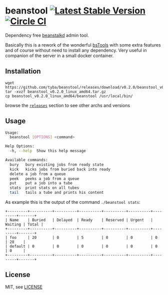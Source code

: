 beanstool [![Latest Stable Version](http://img.shields.io/github/release/tyba/beanstool.svg?style=flat)](https://github.com/tyba/beanstool/releases) [![Circle CI](https://img.shields.io/circleci/project/tyba/beanstool.svg?style=flat)](https://circleci.com/gh/tyba/beanstool)
==============================

Dependency free [beanstalkd](http://kr.github.io/beanstalkd/) admin tool.

Basically this is a rework of the wonderful [bsTools](https://github.com/jimbojsb/bstools) with some extra features and of course without need to install any dependency. Very useful in companion of the server in a small docker container.

Installation
------------

```
wget https://github.com/tyba/beanstool/releases/download/v0.2.0/beanstool_v0.2.0_linux_amd64.tar.gz
tar -xvzf beanstool_v0.2.0_linux_amd64.tar.gz
cp beanstool_v0.2.0_linux_amd64/beanstool /usr/local/bin/
```

browse the [`releases`](https://github.com/tyba/beanstool/releases) section to see other archs and versions


Usage
-----

```sh
Usage:
  beanstool [OPTIONS] <command>

Help Options:
  -h, --help  Show this help message

Available commands:
  bury   bury existing jobs from ready state
  kick   kicks jobs from buried back into ready
  delete a job from a queue
  peek   peeks a job from a queue
  put    put a job into a tube
  stats  print stats on all tubes
  tail   tails a tube and prints his content
```

As example this is the output of the command `./beanstool stats`:

```
+---------+----------+----------+----------+----------+----------+---------+-------+
| Name    | Buried   | Delayed  | Ready    | Reserved | Urgent   | Waiting | Total |
+---------+----------+----------+----------+----------+----------+---------+-------+
| foo     | 20       | 0        | 5        | 0        | 0        | 0       | 28    |
| default | 0        | 0        | 0        | 0        | 0        | 0       | 0     |
+---------+----------+----------+----------+----------+----------+---------+-------+
```

License
-------

MIT, see [LICENSE](LICENSE)
